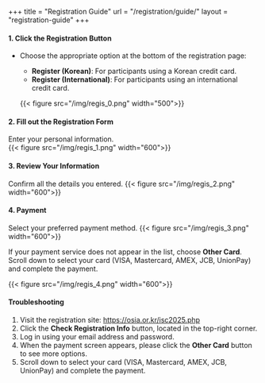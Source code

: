 +++
title = "Registration Guide"
url = "/registration/guide/"
layout = "registration-guide"
+++

<!-- ### Table of Contents

-   [1. Click the Registration Button](#1-click-the-registration-button)
-   [2. Fill in the Registration Form](#2-fill-in-the-registration-form)
-   [3. Review Your Information](#3-review-your-information)
-   [4. Payment](#4-payment)
-   [Troubleshooting](#troubleshooting)

--- -->

#### 1. Click the Registration Button

-   Choose the appropriate option at the bottom of the registration page:

    -   **Register (Korean)**: For participants using a Korean credit card.
    -   **Register (International)**: For participants using an international credit card.

    {{< figure src="/img/regis_0.png" width="500">}}

#### 2. Fill out the Registration Form

Enter your personal information.\
{{< figure src="/img/regis_1.png" width="600">}}

#### 3. Review Your Information

Confirm all the details you entered.
{{< figure src="/img/regis_2.png" width="600">}}

#### 4. Payment

Select your preferred payment method.
{{< figure src="/img/regis_3.png" width="600">}}

If your payment service does not appear in the list, choose **Other Card**.\
Scroll down to select your card (VISA, Mastercard, AMEX, JCB, UnionPay) and complete the payment.

{{< figure src="/img/regis_4.png" width="600">}}

#### Troubleshooting

1. Visit the registration site: https://osia.or.kr/isc2025.php
2. Click the **Check Registration Info** button, located in the top-right corner.
3. Log in using your email address and password.
4. When the payment screen appears, please click the **Other Card** button to see more options.
5. Scroll down to select your card (VISA, Mastercard, AMEX, JCB, UnionPay) and complete the payment.
